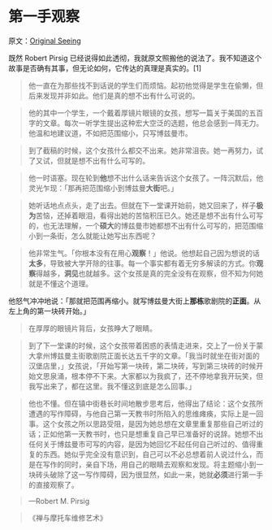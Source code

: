 # 第一手观察

原文：[Original Seeing](https://www.readthesequences.com/Original-Seeing)

既然 Robert Pirsig 已经说得如此透彻，我就原文照搬他的说法了。我不知道这个故事是否确有其事，但无论如何，它传达的真理是真实的。[1]

> 他一直在为那些找不到话说的学生们而烦恼。起初他觉得是学生在偷懒，但后来发现并非如此。他们是真的想不出有什么可说的。

>

> 他的其中一个学生，一个戴着厚镜片眼镜的女孩，想写一篇关于美国的五百字的文章。每次一听学生提出这种宏大空泛的选题，他总会感到一阵无力。他温和地建议道，不如把范围缩小，只写博兹曼市。

>

> 到了截稿的时候，这个女孩什么都交不出来。她非常沮丧。她一再努力，试了又试，但就是想不出有什么可写的。

>

> 他一时语塞。现在轮到**他**想不出什么话来告诉这个女孩了。一阵沉默后，他灵光乍现：「那再把范围缩小到博兹曼**大街**吧。」

>

> 她听话地点点头，走了出去。但就在下一堂课开始前，她又回来了，样子**极为**苦恼，还掉着眼泪，看得出她的苦恼积压已久。她还是想不出有什么可写的，也无法理解，一个**硕大**的博兹曼市她都想不出有什么可写的，把范围缩小到一条街，怎么就能让她写出东西呢？

>

> 他非常生气。「你根本没有在用心**观察**！」他说。他想起自己因为想说的话**太多**，导致被大学开除的往事。每一个事实都有着无穷多解读的方式。你**观察**得越多，**洞见**也就越多。这个女孩是真的完全没有在观察，但不知为何她就是不懂这个道理。

>

他怒气冲冲地说：「那就把范围再缩小。就写博兹曼大街上**那栋**歌剧院的**正面**。从左上角的第一块砖开始。」

>

> 在厚厚的眼镜片背后，女孩睁大了眼睛。

>

> 到了下一堂课的时候，这个女孩带着困惑的表情走进来，交上了一份关于蒙大拿州博兹曼主街歌剧院正面长达五千字的文章。「我当时就坐在街对面的汉堡店里，」女孩说，「开始写第一块砖，第二块砖，写到第三块砖的时候开始文思泉涌，根本停不下来。大家都以为我疯了，还不停地拿我开玩笑，但我写出来了，都在这里。我不懂这到底是怎么回事。」

>

> 他也不懂。但在镇中街巷长时间地散步思考后，他得出了结论：这个女孩所遭遇的写作障碍，与他自己第一天教书时所陷入的思维瘫痪，实际上是一回事。这个女孩之所以思路受阻，是因为她总想在文章里重复那些自己听过的话；正如他第一天教书时，也只是想重复自己早已准备好的说辞。她想不出任何关于博兹曼市可写的内容，是因为她回忆不起任何自己听过的、值得重复的东西。她似乎完全没有意识到，自己可以不必总想着前人说过什么，而是在写作的同时，亲自下场，用自己的眼睛去观察和发现。将主题缩小到一块砖头破除了这一写作障碍，因为很显然，如此一来，她就**必须**进行第一手的直接观察了。

>

> —Robert M. Pirsig

>

> 《禅与摩托车维修艺术》